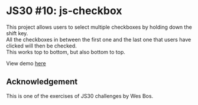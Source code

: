# JS30 #10: js-checkbox
This project allows users to select multiple checkboxes by holding down the shift key.<br>
All the checkboxes in between the first one and the last one that users have clicked will then be checked.<br> This works top to bottom, but also bottom to top. 

View demo [here](https://ozrn.github.io/js-checkbox/)

## Acknowledgement
This is one of the exercises of JS30 challenges by Wes Bos.


